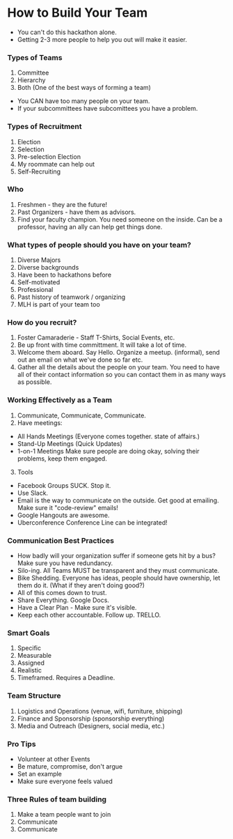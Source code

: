 # How to Build Your Team
* You can't do this hackathon alone.
* Getting 2-3 more people to help you out will make it easier.

### Types of Teams
1. Committee
2. Hierarchy
3. Both (One of the best ways of forming a team)
  * You CAN have too many people on your team.
  * If your subcommittees have subcomittees you have a problem.

### Types of Recruitment
1. Election
2. Selection
3. Pre-selection Election
4. My roommate can help out
5. Self-Recruiting

### Who
1. Freshmen - they are the future!
2. Past Organizers - have them as advisors.
3. Find your faculty champion. You need someone on the inside. Can be a professor, having an ally can help get things done.

### What types of people should you have on your team?
1. Diverse Majors
2. Diverse backgrounds
3. Have been to hackathons before
4. Self-motivated
5. Professional
6. Past history of teamwork / organizing
7. MLH is part of your team too

### How do you recruit?
1. Foster Camaraderie - Staff T-Shirts, Social Events, etc.
2. Be up front with time committment. It will take a lot of time.
3. Welcome them aboard. Say Hello. Organize a meetup. (informal), send out an email on what we've done so far etc.
4. Gather all the details about the people on your team. You need to have all of their contact information so you can contact them in as many ways as possible.

### Working Effectively as a Team
1. Communicate, Communicate, Communicate.
2. Have meetings:
  * All Hands Meetings (Everyone comes together. state of affairs.)
  * Stand-Up Meetings (Quick Updates)
  * 1-on-1 Meetings Make sure people are doing okay, solving their problems, keep them engaged.
3. Tools
  * Facebook Groups SUCK. Stop it.
  * Use Slack.
  * Email is the way to communicate on the outside. Get good at emailing. Make sure it "code-review" emails!
  * Google Hangouts are awesome.
  * Uberconference Conference Line can be integrated!

### Communication Best Practices
* How badly will your organization suffer if someone gets hit by a bus? Make sure you have redundancy.
* Silo-ing. All Teams MUST be transparent and they must communicate.
* Bike Shedding. Everyone has ideas, people should have ownership, let them do it. (What if they aren't doing good?)
* All of this comes down to trust.
* Share Everything. Google Docs.
* Have a Clear Plan - Make sure it's visible.
* Keep each other accountable. Follow up. TRELLO.

### Smart Goals
1. Specific
2. Measurable
3. Assigned
4. Realistic
5. Timeframed. Requires a Deadline.

### Team Structure
1. Logistics and Operations (venue, wifi, furniture, shipping)
2. Finance and Sponsorship (sponsorship everything)
3. Media and Outreach (Designers, social media, etc.)

### Pro Tips
* Volunteer at other Events
* Be mature, compromise, don't argue
* Set an example
* Make sure everyone feels valued

### Three Rules of team building
1. Make a team people want to join
2. Communicate
3. Communicate
